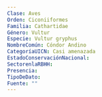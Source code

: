 ```yaml
---
Clase: Aves
Orden: Ciconiiformes
Familia: Cathartidae
Género: Vultur
Especie: Vultur gryphus
NombreComún: Cóndor Andino
CategoríaUICN: Casi amenazada
EstadoConservaciónNacional: 
SectorenlaRBHH: 
Presencia: 
TipoDeDato: 
Fuente: ""
---
```

